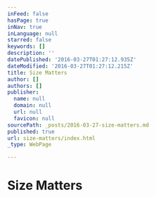 ```yaml
---
inFeed: false
hasPage: true
inNav: true
inLanguage: null
starred: false
keywords: []
description: ''
datePublished: '2016-03-27T01:27:12.935Z'
dateModified: '2016-03-27T01:27:12.215Z'
title: Size Matters
author: []
authors: []
publisher:
  name: null
  domain: null
  url: null
  favicon: null
sourcePath: _posts/2016-03-27-size-matters.md
published: true
url: size-matters/index.html
_type: WebPage

---
```

# Size Matters